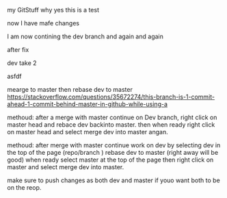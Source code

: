 my GitStuff
why yes this is a test


now I have mafe changes

I am now contining the dev branch 
and again 
and again 


after fix

dev take 2


asfdf

mearge to master then rebase dev to master https://stackoverflow.com/questions/35672274/this-branch-is-1-commit-ahead-1-commit-behind-master-in-github-while-using-a


methoud:
after a merge with master continue on Dev branch, right click on master head and rebace dev backinto master. then when ready right click on master head and select merge dev into master angan. 


methoud: after merge with master
continue work on dev by selecting dev in the top of the page (repo/branch )
rebase dev to master (right away will be good) 
when ready select master at the top of the page then right click on master and select merge dev into master. 

make sure to push changes as both dev and master if youo want both to be on the reop. 
